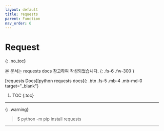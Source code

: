 ```yaml
---
layout: default
title: requests
parent: Function
nav_order: 6
---
```


# Request
{: .no_toc}

본 문서는 requests docs 참고하여 작성되었습니다.
{: .fs-6 .fw-300 }

[requests Docs][python requests docs]{: .btn .fs-5 .mb-4 .mb-md-0 target="_blank"}

1. TOC
{:toc}

---

{: .warning}
> $ python -m pip install requests

---
[python request docs]: https://requests.readthedocs.io/en/latest/